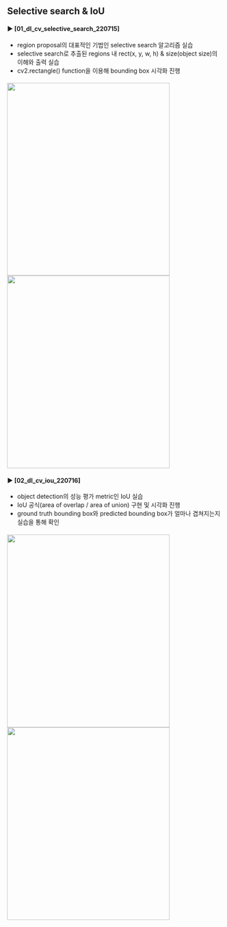 ####
## Selective search & IoU  
#### ► [01_dl_cv_selective_search_220715]  
- region proposal의 대표적인 기법인 selective search 알고리즘 실습  
- selective search로 추출된 regions 내 rect(x, y, w, h) & size(object size)의 이해와 출력 실습  
- cv2.rectangle() function을 이용해 bounding box 시각화 진행  
####
<img src="https://user-images.githubusercontent.com/108124534/179690061-061ca37c-bf9c-47c6-b0d8-d91f37c5e981.png" width="380" height="450"/><img src="https://user-images.githubusercontent.com/108124534/179654254-2344804d-bde5-4f25-998b-0b4489769e3d.png" width="380" height="450"/>

####
#### ► [02_dl_cv_iou_220716]  
- object detection의 성능 평가 metric인 IoU 실습  
- IoU 공식(area of overlap / area of union) 구현 및 시각화 진행  
- ground truth bounding box와 predicted bounding box가 얼마나 겹쳐지는지 실습을 통해 확인  
####
<img src="https://user-images.githubusercontent.com/108124534/179687962-1f94cb97-e0e7-41af-b6a3-8321d1803989.png" width="380" height="450"/><img src="https://user-images.githubusercontent.com/108124534/179688141-57c59baa-4c5e-4e77-81a1-644f53c4059a.png" width="380" height="450"/>  

####
